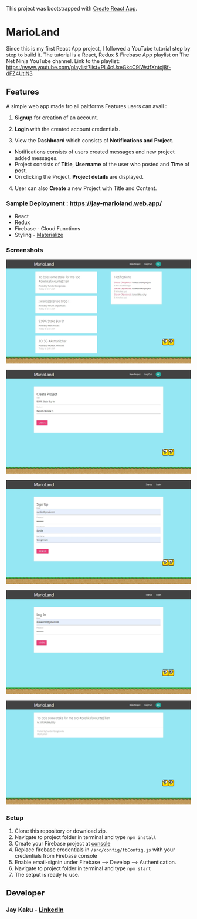 This project was bootstrapped with [Create React App](https://github.com/facebook/create-react-app).

# MarioLand

Since this is my first React App project, I followed a YouTube tutorial step by step to build it. The tutorial is a React, Redux & Firebase App playlist on The Net Ninja YouTube channel. Link to the playlist: https://www.youtube.com/playlist?list=PL4cUxeGkcC9iWstfXntcj8f-dFZ4UtlN3

## Features

A simple web app made fro all paltforms
Features users can avail :

1. **Signup** for creation of an account.

2. **Login** with the created account credentials.

3. View the **Dashboard** which consists of **Notifications and Project**.

- Notifications consists of users created messages and new project added messages.
- Project consists of **Title**, **Username** of the user who posted and **Time** of post.
- On clicking the Project, **Project details** are displayed.

4. User can also **Create** a new Project with Title and Content.

### Sample Deployment : https://jay-marioland.web.app/

- React
- Redux
- Firebase - Cloud Functions
- Styling - [Materialize](https://materializecss.com/)

### Screenshots

![dashbord](/screenshot/marioland2.jpg)

![create project](/screenshot/marioland1.jpg)

![sign in](/screenshot/marioland4.jpg)

![login](/screenshot/marioland3.jpg)

![project detail](/screenshot/marioland5.jpg)

### Setup

1. Clone this repository or download zip.
2. Navigate to project folder in terminal and type
   `npm install`
3. Create your Firebase project at [console](https://console.firebase.google.com/u/0/)
4. Replace firebase credentials in `/src/config/fbConfig.js` with your credentials from Firebase console
5. Enable email-signin under Firebase --> Develop --> Authentication.
6. Navigate to project folder in terminal and type
   `npm start`
7. The setput is ready to use.

## Developer

### Jay Kaku - [LinkedIn](https://www.linkedin.com/in/jay-kaku-a33382191/)
